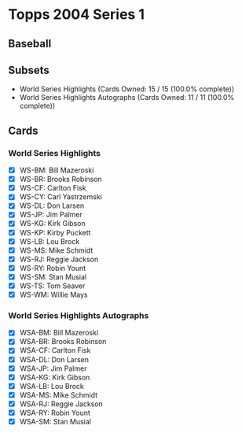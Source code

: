 # Topps 2004 Series 1
## Baseball

## Subsets

- World Series Highlights  (Cards Owned: 15 / 15 (100.0% complete))
- World Series Highlights Autographs  (Cards Owned: 11 / 11 (100.0% complete))

## Cards

### World Series Highlights
- [x] WS-BM: Bill Mazeroski<br>
- [x] WS-BR: Brooks Robinson<br>
- [x] WS-CF: Carlton Fisk<br>
- [x] WS-CY: Carl Yastrzemski<br>
- [x] WS-DL: Don Larsen<br>
- [x] WS-JP: Jim Palmer<br>
- [x] WS-KG: Kirk Gibson<br>
- [x] WS-KP: Kirby Puckett<br>
- [x] WS-LB: Lou Brock<br>
- [x] WS-MS: Mike Schmidt<br>
- [x] WS-RJ: Reggie Jackson<br>
- [x] WS-RY: Robin Yount<br>
- [x] WS-SM: Stan Musial<br>
- [x] WS-TS: Tom Seaver<br>
- [x] WS-WM: Willie Mays<br>
### World Series Highlights Autographs
- [x] WSA-BM: Bill Mazeroski<br>
- [x] WSA-BR: Brooks Robinson<br>
- [x] WSA-CF: Carlton Fisk<br>
- [x] WSA-DL: Don Larsen<br>
- [x] WSA-JP: Jim Palmer<br>
- [x] WSA-KG: Kirk Gibson<br>
- [x] WSA-LB: Lou Brock<br>
- [x] WSA-MS: Mike Schmidt<br>
- [x] WSA-RJ: Reggie Jackson<br>
- [x] WSA-RY: Robin Yount<br>
- [x] WSA-SM: Stan Musial<br>
